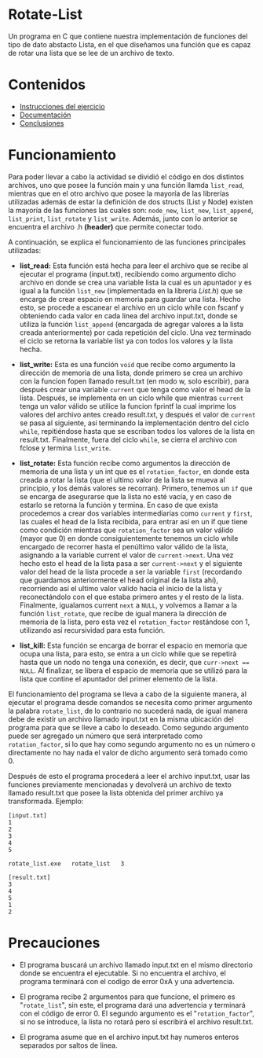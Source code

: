 # Rotate-List

Un programa en C que contiene nuestra implementación de funciones del tipo de dato abstacto Lista, en el que diseñamos una función que es capaz de rotar una lista que se lee de un archivo de texto.

# Contenidos 
- [Instrucciones del ejercicio](/docs/Indicaciones.md)
- [Documentación](#acerca-de)
- [Conclusiones](/docs/conclusiones.md)


# Funcionamiento

Para poder llevar a cabo la actividad se dividió el código en dos distintos archivos, uno que posee la función main y una función llamda ```list_read```, mientras que en el otro archivo que posee la mayoría de las librerías utilizadas además de estar la definición de dos structs (List y Node) existen la mayoría de las funciones las cuales son: ```node_new```, ```list_new```, ```list_append```, ```list_print```, ```list_rotate``` y ```list_write```. Además, junto con lo anterior se encuentra el archivo .h **(header)** que permite conectar todo.

A continuación, se explica el funcionamiento de las funciones principales utilizadas:

- **list_read:** Esta función está hecha para leer el archivo que se recibe al ejecutar el programa (input.txt), recibiendo como argumento dicho archivo en donde se crea una variable lista la cual es un apuntador y es igual a la función ```list_new``` (implementada en la libreria *List.h*) que se encarga de crear espacio en memoria para guardar una lista. Hecho esto, se procede a escanear el archivo en un ciclo while con fscanf y obteniendo cada valor en cada línea del archivo input.txt, donde se utiliza la función ```list_append``` (encargada de agregar valores a la lista creada anteriormente) por cada repetición del ciclo. Una vez terminado el ciclo se retorna la variable list ya con todos los valores y la lista hecha.

- **list_write:** Esta es una función ```void``` que recibe como argumento la dirección de memoria de una lista, donde primero se crea un archivo con la funcion fopen llamado result.txt (en modo w, solo escribir), para después crear una variable ```current``` que tenga como valor el head de la lista. Después, se implementa en un ciclo while que mientras ```current``` tenga un valor válido se utilice la funcion fprintf la cual imprime los valores del archivo antes creado result.txt, y después el valor de ```current``` se pasa al siguiente, así terminando la implementación dentro del ciclo ```while```, repitiéndose hasta que se escriban todos los valores de la lista en result.txt. Finalmente, fuera del ciclo ```while```, se cierra el archivo con fclose y termina ```list_write```.

- **list_rotate:** Esta función recibe como argumentos la dirección de memoria de una lista y un int que es el ```rotation_factor```, en donde esta creada a rotar la lista (que el ultimo valor de la lista se mueva al principio, y los demás valores se recorran). Primero, tenemos un ```if``` que se encarga de asegurarse que la lista no esté vacía, y en caso de estarlo se retorna la función y termina. En caso de que exista procedemos a crear dos variables intermediarias como ```current``` y ```first```, las cuales el head de la lista recibida, para entrar así en un if que tiene como condición mientras que ```rotation_factor``` sea un valor válido (mayor que 0) en donde consiguientemente tenemos un ciclo while encargado de recorrer hasta el penúltimo valor válido de la lista, asignando a la variable current el valor de ```current->next```. Una vez hecho esto el head de la lista pasa a ser ```current->next``` y el siguiente valor del head de la lista procede a ser la variable ```first``` (recordando que guardamos anteriormente el head original de la lista ahí), recorriendo así el ultimo valor valido hacia el inicio de la lista y reconectándolo con el que estaba primero antes y el resto de la lista. Finalmente, igualamos current ```next``` a ```NULL```, y volvemos a llamar a la función ```list_rotate```, que recibe de igual manera la dirección de memoria de la lista, pero esta vez el ```rotation_factor``` restándose con 1, utilizando así recursividad para esta función. 

- **list_kill:** Esta función se encarga de borrar el espacio en memoria que ocupa una lista, para esto, se entra a un ciclo while que se repetirá hasta que un nodo no tenga una conexión, es decir, que ```curr->next == NULL```. Al finalizar, se libera el espacio de memoria que se utilizó para la lista que contine el apuntador del primer elemento de la lista.

El funcionamiento del programa se lleva a cabo de la siguiente manera, al ejecutar el programa desde comandos se necesita como primer argumento la palabra ```rotate_list```, de lo contrario no sucederá nada, de igual manera debe de existir un archivo llamado input.txt en la misma ubicación del programa para que se lleve a cabo lo deseado.
Como segundo argumento puede ser agregado un número que será interpretado como ```rotation_factor```, si lo que hay como segundo argumento no es un número o directamente no hay nada el valor de dicho argumento será tomado como 0.

Después de esto el programa procederá a leer el archivo input.txt, usar las funciones previamente mencionadas y devolverá un archivo de texto llamado result.txt que posee la lista obtenida del primer archivo ya transformada.
Ejemplo:
```
[input.txt]
1
2
3
4
5
```

```rotate_list.exe   rotate_list   3```

```
[result.txt]
3
4
5
1
2
```

# Precauciones

- El programa buscará un archivo llamado input.txt en el mismo directorio donde se encuentra el ejecutable. Si no encuentra el archivo, el programa terminará con el codigo de error 0xA y una advertencia.

- El programa recibe 2 argumentos para que funcione, el primero es "```rotate_list```", sin este, el programa dará una advertencia y terminará con el código de error 0. El segundo argumento es el "```rotation_factor```", si no se introduce, la lista no rotará pero sí escribirá el archivo result.txt.

- El programa asume que en el archivo input.txt hay numeros enteros separados por saltos de linea.